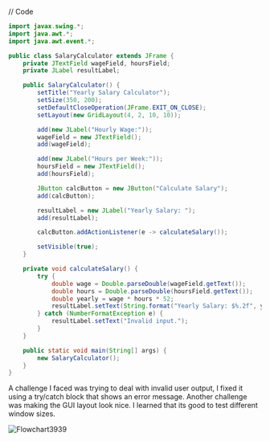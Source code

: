 // Code

```Java
import javax.swing.*;
import java.awt.*;
import java.awt.event.*;

public class SalaryCalculator extends JFrame {
    private JTextField wageField, hoursField;
    private JLabel resultLabel;

    public SalaryCalculator() {
        setTitle("Yearly Salary Calculator");
        setSize(350, 200);
        setDefaultCloseOperation(JFrame.EXIT_ON_CLOSE);
        setLayout(new GridLayout(4, 2, 10, 10));

        add(new JLabel("Hourly Wage:"));
        wageField = new JTextField();
        add(wageField);

        add(new JLabel("Hours per Week:"));
        hoursField = new JTextField();
        add(hoursField);

        JButton calcButton = new JButton("Calculate Salary");
        add(calcButton);

        resultLabel = new JLabel("Yearly Salary: ");
        add(resultLabel);

        calcButton.addActionListener(e -> calculateSalary());

        setVisible(true);
    }

    private void calculateSalary() {
        try {
            double wage = Double.parseDouble(wageField.getText());
            double hours = Double.parseDouble(hoursField.getText());
            double yearly = wage * hours * 52;
            resultLabel.setText(String.format("Yearly Salary: $%.2f", yearly));
        } catch (NumberFormatException e) {
            resultLabel.setText("Invalid input.");
        }
    }

    public static void main(String[] args) {
        new SalaryCalculator();
    }
}
```

A challenge I faced was trying to deal with invalid user output, I fixed it using a try/catch block that shows an error message. Another challenge was making the GUI layout look nice.
I learned that its good to test different window sizes.

![Flowchart3939](https://github.com/user-attachments/assets/5a8b3390-fb06-4dc1-9290-136ada35295b)
